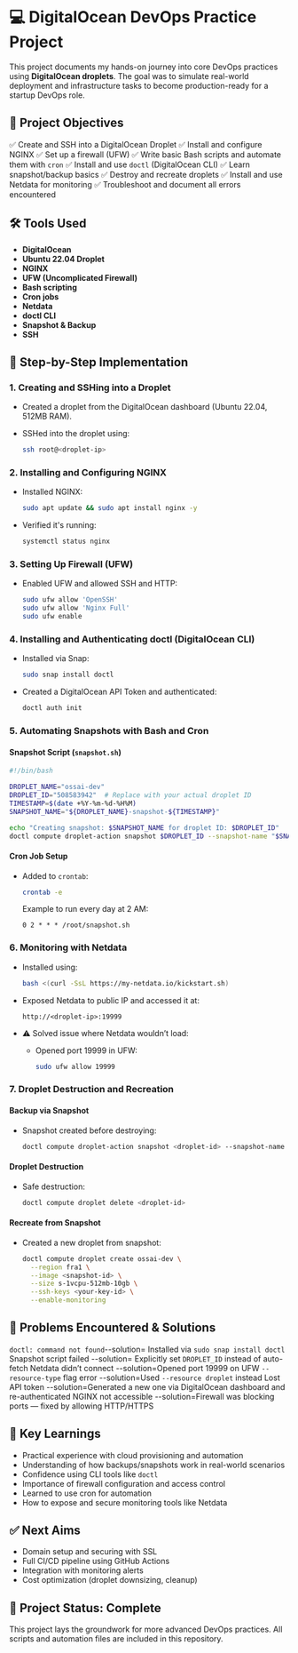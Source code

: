 
# 💻 DigitalOcean DevOps Practice Project

This project documents my hands-on journey into core DevOps practices using **DigitalOcean droplets**. The goal was to simulate real-world deployment and infrastructure tasks to become production-ready for a startup DevOps role.


## 🚀 Project Objectives

✅ Create and SSH into a DigitalOcean Droplet
✅ Install and configure NGINX
✅ Set up a firewall (UFW)
✅ Write basic Bash scripts and automate them with `cron`
✅ Install and use `doctl` (DigitalOcean CLI)
✅ Learn snapshot/backup basics
✅ Destroy and recreate droplets
✅ Install and use Netdata for monitoring
✅ Troubleshoot and document all errors encountered


## 🛠️ Tools Used

* **DigitalOcean**
* **Ubuntu 22.04 Droplet**
* **NGINX**
* **UFW (Uncomplicated Firewall)**
* **Bash scripting**
* **Cron jobs**
* **Netdata**
* **doctl CLI**
* **Snapshot & Backup**
* **SSH**


## 🔧 Step-by-Step Implementation

### 1. Creating and SSHing into a Droplet

* Created a droplet from the DigitalOcean dashboard (Ubuntu 22.04, 512MB RAM).
* SSHed into the droplet using:

  ```bash
  ssh root@<droplet-ip>
  ```


### 2. Installing and Configuring NGINX

* Installed NGINX:

  ```bash
  sudo apt update && sudo apt install nginx -y
  ```
* Verified it's running:

  ```bash
  systemctl status nginx
  ```


### 3. Setting Up Firewall (UFW)

* Enabled UFW and allowed SSH and HTTP:

  ```bash
  sudo ufw allow 'OpenSSH'
  sudo ufw allow 'Nginx Full'
  sudo ufw enable
  ```


### 4. Installing and Authenticating doctl (DigitalOcean CLI)

* Installed via Snap:

  ```bash
  sudo snap install doctl
  ```
* Created a DigitalOcean API Token and authenticated:

  ```bash
  doctl auth init
  ```


### 5. Automating Snapshots with Bash and Cron

#### Snapshot Script (`snapshot.sh`)

```bash
#!/bin/bash

DROPLET_NAME="ossai-dev"
DROPLET_ID="508583942"  # Replace with your actual droplet ID
TIMESTAMP=$(date +%Y-%m-%d-%H%M)
SNAPSHOT_NAME="${DROPLET_NAME}-snapshot-${TIMESTAMP}"

echo "Creating snapshot: $SNAPSHOT_NAME for droplet ID: $DROPLET_ID"
doctl compute droplet-action snapshot $DROPLET_ID --snapshot-name "$SNAPSHOT_NAME"
```

#### Cron Job Setup

* Added to `crontab`:

  ```bash
  crontab -e
  ```

  Example to run every day at 2 AM:

  ```
  0 2 * * * /root/snapshot.sh
  ```


### 6. Monitoring with Netdata

* Installed using:

  ```bash
  bash <(curl -SsL https://my-netdata.io/kickstart.sh)
  ```

* Exposed Netdata to public IP and accessed it at:

  ```
  http://<droplet-ip>:19999
  ```

* ⚠️ Solved issue where Netdata wouldn’t load:

  * Opened port 19999 in UFW:

    ```bash
    sudo ufw allow 19999
    ```


### 7. Droplet Destruction and Recreation

#### Backup via Snapshot

* Snapshot created before destroying:

  ```bash
  doctl compute droplet-action snapshot <droplet-id> --snapshot-name "my-snapshot"
  ```

#### Droplet Destruction

* Safe destruction:

  ```bash
  doctl compute droplet delete <droplet-id>
  ```

#### Recreate from Snapshot

* Created a new droplet from snapshot:

  ```bash
  doctl compute droplet create ossai-dev \
    --region fra1 \
    --image <snapshot-id> \
    --size s-1vcpu-512mb-10gb \
    --ssh-keys <your-key-id> \
    --enable-monitoring
  ```


## 🧩 Problems Encountered & Solutions

`doctl: command not found`--solution= Installed via `sudo snap install doctl`
Snapshot script failed    --solution= Explicitly set `DROPLET_ID` instead of auto-fetch
Netdata didn’t connect     --solution=Opened port 19999 on UFW
`--resource-type` flag error --solution=Used `--resource droplet` instead
Lost API token               --solution=Generated a new one via DigitalOcean dashboard and re-authenticated
NGINX not accessible         --solution=Firewall was blocking ports — fixed by allowing HTTP/HTTPS



## 🧠 Key Learnings

* Practical experience with cloud provisioning and automation
* Understanding of how backups/snapshots work in real-world scenarios
* Confidence using CLI tools like `doctl`
* Importance of firewall configuration and access control
* Learned to use cron for automation
* How to expose and secure monitoring tools like Netdata


## ✅ Next Aims

* Domain setup and securing with SSL 
* Full CI/CD pipeline using GitHub Actions
* Integration with monitoring alerts
* Cost optimization (droplet downsizing, cleanup)


## 📁 Project Status: **Complete**

This project lays the groundwork for more advanced DevOps practices. All scripts and automation files are included in this repository.

